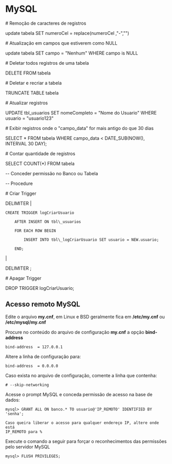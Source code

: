 # MySQL

\# ​Remoção de caracteres de registros

update tabela SET numeroCel = replace\(numeroCel ,"-",""\)

\# ​Atualização em campos que estiverem como NULL

update tabela SET campo = "Nenhum" WHERE campo is NULL

\# Deletar todos registros de uma tabela

DELETE FROM tabela

\# Deletar e recriar a tabela

TRUNCATE TABLE tabela

\# Atualizar registros

UPDATE tbl\_usuarios SET nomeCompleto = "Nome do Usuario" WHERE usuario = "usuario123"

\# Exibir registros onde o "campo\_data" for mais antigo do que 30 dias

SELECT \* FROM tabela WHERE campo\_data &lt; DATE\_SUB\(NOW\(\), INTERVAL 30 DAY\);

\# Contar quantidade de registros

SELECT COUNT\(\*\) FROM tabela

-- Conceder permissão no Banco ou Tabela

-- Procedure

\# Criar Trigger

DELIMITER \|

```text
CREATE TRIGGER logCriarUsuario

    AFTER INSERT ON tbl\_usuarios

    FOR EACH ROW BEGIN

        INSERT INTO tbl\_logCriarUsuario SET usuario = NEW.usuario;

    END;
```

\|

DELIMITER ;

\# Apagar Trigger

DROP TRIGGER logCriarUsuario;

## Acesso remoto MySQL

Edite o arquivo **my.cnf**, em Linux e BSD geralmente fica em **/etc/my.cnf** ou **/etc/mysql/my.cnf**

Procure no conteúdo do arquivo de configuração **my.cnf** a opção **bind-address**

```text
bind-address  = 127.0.0.1
```

Altere a linha de configuração para:

```text
bind-address  = 0.0.0.0
```

Caso exista no arquivo de configuração, comente a linha que contenha:

```text
# --skip-networking
```

Acesse o prompt MySQL e conceda permissão de acesso na base de dados:

```text
mysql> GRANT ALL ON banco.* TO usuario@'IP_REMOTO' IDENTIFIED BY 'senha';
```

```text
Caso queira liberar o acesso para qualquer endereço IP, altere onde está 
IP_REMOTO para %
```

Execute o comando a seguir para forçar o reconhecimentos das permissões pelo servidor MySQL

```text
mysql> FLUSH PRIVILEGES;
```

